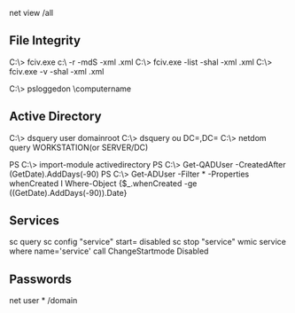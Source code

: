net view /all

## File Integrity

C:\\> fciv.exe c:\ -r -mdS -xml .xml
C:\\> fciv.exe -list -shal -xml .xml
C:\\> fciv.exe -v -shal -xml .xml

C:\\> psloggedon \\computername


## Active Directory

C:\\> dsquery user domainroot
C:\\> dsquery ou DC=,DC=
C:\\> netdom query WORKSTATION(or SERVER/DC)

PS C:\\> import-module activedirectory 
PS C:\\> Get-QADUser -CreatedAfter (GetDate).AddDays(-90) 
PS C:\\> Get-ADUser -Filter * -Properties whenCreated I Where-Object {$_.whenCreated -ge ((GetDate).AddDays(-90)).Date}



## Services
sc query 
sc config "service" start= disabled
sc stop "service"
wmic service where name='service' call ChangeStartmode Disabled

## Passwords
net user * /domain